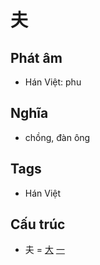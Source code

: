 # 夫

## Phát âm
* Hán Việt: phu

## Nghĩa
* chồng, đàn ông

## Tags
* Hán Việt

## Cấu trúc
* 夫 = [大](大.md) [一](一.md)

<script>window.HANZI_FIELD='夫';</script>